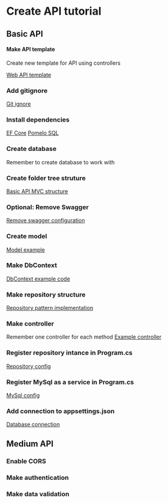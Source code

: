# Create API tutorial

## Basic API

#### Make API template
Create new template for API using controllers

[Web API template](/CSharp/Commands/WebApiTemplate.md)

### Add gitignore
[Git ignore](/CSharp/Commands/GitIgnore.md)

### Install dependencies
[EF Core](/CSharp/Libraries/EntityFrameworkCore.md)
[Pomelo SQL](/CSharp/Libraries/PomeloSql.md)

### Create database
Remember to create database to work with

### Create folder tree struture
[Basic API MVC structure](/Architecture/TreeFolder/CSharp/WebApiTree.md)

### Optional: Remove Swagger
[Remove swagger configuration](/CSharp/Configurations/RemoveSwagger.md)

### Create model
[Model example](/CSharp/ExampleCode/Model.md)

### Make DbContext 
[DbContext example code](/CSharp/ExampleCode/BaseContext.md)

### Make repository structure
[Repository pattern implementation](/CSharp/ExampleCode/RepositoryImplemetation.md)

### Make controller
Remember one controller for each method
[Example controller](/CSharp/ExampleCode/Controller.md)

### Register repository intance in Program.cs 
[Repository config ](/CSharp/Configurations/ProgramConfiguration.md)

### Register MySql as a service in Program.cs
[MySql config ](/CSharp/Configurations/ProgramConfiguration.md)

### Add connection to appsettings.json
[Database connection](/CSharp/Configurations/MakeDatabaseConnection.md)

## Medium API
### Enable CORS
### Make authentication
### Make data validation